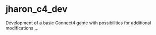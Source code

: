 # jharon_c4_dev
Development of a basic Connect4 game with possibilities for additional modifications ...
